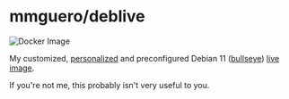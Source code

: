 # mmguero/deblive

![Docker Image](https://github.com/mmguero/deblive/workflows/iso-build-docker-wrap-push-ghcr/badge.svg)

My customized, [personalized](https://github.com/mmguero/dotfiles) and preconfigured Debian 11 ([bullseye](./bullseye)) [live image](https://live-team.pages.debian.net/live-manual/html/live-manual/index.en.html).

If you're not me, this probably isn't very useful to you.